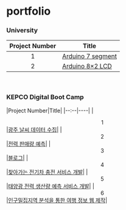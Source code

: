 # portfolio

### University
|Project Number|Title|
|----|----|
|<center>1</center>|[Arduino 7 segment](https://www.tinkercad.com/things/6hINGanReT8-anode-7-segment?sharecode=PCOvt-WR_xaFc8EcV0Jvhz7QnescVChUSaZxOPPbzyY)|
|<center>2</center>|[Arduino 8×2 LCD](https://www.tinkercad.com/things/6wUngBKpGcA-82-lcd?sharecode=EGRf8aJDgXFiqXCGXIVMT3NTuZP4fmuUK0avhgU5DwU)|

<br>

### KEPCO Digital Boot Camp
|Project Number|Title|
|--:--|----|
|<center>1</center>|[광주 날씨 데이터 수집](https://github.com/portk/portfolio/blob/main/pages/project1.md)|
|<center>2</center>|[전력 판매량 예측](https://github.com/portk/portfolio/blob/main/pages/project2.md)|
|<center>3</center>|[블로그](https://github.com/portk/portfolio/blob/main/pages/project3.md)|
|<center>4</center>|[찾아가는 전기차 충전 서비스 개발](https://github.com/portk/portfolio/blob/main/pages/project4.md)|
|<center>5</center>|[태양광 전력 생산량 예측 서비스 개발](https://github.com/portk/portfolio/blob/main/pages/project5.md)|
|<center>6</center>|[인구밀집지역 분석을 통한 여행 정보 웹 제작](https://github.com/portk/portfolio/blob/main/pages/project6.md)|
